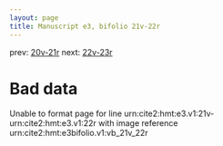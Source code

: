 ```yaml
---
layout: page
title: Manuscript e3, bifolio 21v-22r
---
```


prev: [20v-21r](../20v-21r/) next: [22v-23r](../22v-23r/)

# Bad data

Unable to format page for line urn:cite2:hmt:e3.v1:21v-urn:cite2:hmt:e3.v1:22r with image reference urn:cite2:hmt:e3bifolio.v1:vb_21v_22r
